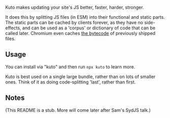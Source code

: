 Kuto makes updating your site's JS better, faster, harder, stronger.

It does this by splitting JS files (in ESM) into their functional and static parts.
The static parts can be cached by clients forever, as they have no side-effects, and can be used as a 'corpus' or dictionary of code that can be called later.
Chromium even caches [the bytecode](https://v8.dev/blog/code-caching-for-devs) of previously shipped files.

## Usage

You can install via "kuto" and then run `npx kuto` to learn more.

Kuto is best used on a single large bundle, rather than on lots of smaller ones.
Think of it as doing code-splitting 'last', rather than first.

## Notes

(This README is a stub.
More will come later after Sam's SydJS talk.)
